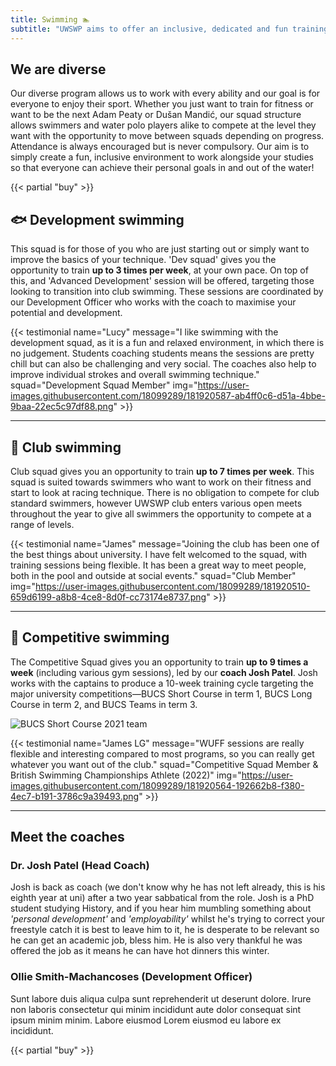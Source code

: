 ```yaml
---
title: Swimming 🏊
subtitle: "UWSWP aims to offer an inclusive, dedicated and fun training environment in world-class facilities."
---
```


## We are diverse

Our diverse program allows us to work with every ability and our goal is
for everyone to enjoy their sport. Whether you just want to train for
fitness or want to be the next Adam Peaty or Dušan Mandić, our squad
structure allows swimmers and water polo players alike to compete at the
level they want with the opportunity to move between squads depending on
progress. Attendance is always encouraged but is never compulsory. Our
aim is to simply create a fun, inclusive environment to work alongside
your studies so that everyone can achieve their personal goals in and
out of the water!

{{< partial "buy" >}}

## 🐟 Development swimming

This squad is for those of you who are just starting out or simply want
to improve the basics of your technique. 'Dev squad' gives
you the opportunity to train **up to 3 times per week**, at your own
pace. On top of this, and 'Advanced Development' session will be
offered, targeting those looking to transition into club swimming.
These sessions are coordinated by our Development Officer who
works with the coach to maximise your potential and development.

{{< testimonial name="Lucy" message="I like swimming with the development squad, as it is a fun and relaxed environment, in which there is no judgement. Students coaching students means the sessions are pretty chill but can also be challenging and very social. The coaches also help to improve individual strokes and overall swimming technique." squad="Development Squad Member" img="https://user-images.githubusercontent.com/18099289/181920587-ab4ff0c6-d51a-4bbe-9baa-22ec5c97df88.png" >}}

---

## 🐬 Club swimming

Club squad gives you an opportunity to train **up to 7 times per week**.
This squad is suited towards swimmers who want to work on their fitness
and start to look at racing technique. There is no obligation to compete
for club standard swimmers, however UWSWP club enters various open meets
throughout the year to give all swimmers the opportunity to compete at a
range of levels.

{{< testimonial name="James" message="Joining the club has been one of the best things about university. I have felt welcomed to the squad, with training sessions being flexible. It has been a great way to meet people, both in the pool and outside at social events." squad="Club Member" img="https://user-images.githubusercontent.com/18099289/181920510-659d6199-a8b8-4ce8-8d0f-cc73174e8737.png" >}}

---

## 🐋 Competitive swimming

The Competitive Squad gives you an opportunity to train **up to 9 times
a week** (including various gym sessions), led by our **coach Josh
Patel**. Josh works with the captains to produce a 10-week training
cycle targeting the major university competitions—BUCS Short Course in
term 1, BUCS Long Course in term 2, and BUCS Teams in term 3.

![BUCS Short Course 2021 team](https://user-images.githubusercontent.com/18099289/181918377-88f3712a-7672-4840-b201-0b725bd75826.jpeg)

{{< testimonial name="James LG" message="WUFF sessions are really flexible and interesting compared to most programs, so you can really get whatever you want out of the club." squad="Competitive Squad Member & British Swimming Championships Athlete (2022)" img="https://user-images.githubusercontent.com/18099289/181920564-192662b8-f380-4ec7-b191-3786c9a39493.png" >}}

---

## Meet the coaches

### Dr. Josh Patel (Head Coach)

Josh is back as coach (we don't know why he has not left already, this
is his eighth year at uni) after a two year sabbatical from the role.
Josh is a PhD student studying History, and if you hear him mumbling
something about _'personal development'_ and _'employability'_ whilst he's
trying to correct your freestyle catch it is best to leave him to it,
he is desperate to be relevant so he can get an academic job, bless him.
He is also very thankful he was offered the job as it means he can have
hot dinners this winter.

### Ollie Smith-Machancoses (Development Officer)

Sunt labore duis aliqua culpa sunt reprehenderit ut deserunt dolore. Irure non laboris consectetur qui minim incididunt aute dolor consequat sint ipsum minim minim. Labore eiusmod Lorem eiusmod eu labore ex incididunt.

{{< partial "buy" >}}

